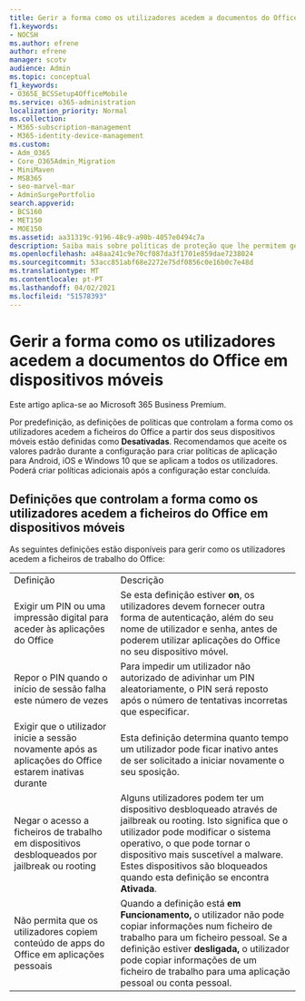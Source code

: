 ```yaml
---
title: Gerir a forma como os utilizadores acedem a documentos do Office em dispositivos móveis
f1.keywords:
- NOCSH
ms.author: efrene
author: efrene
manager: scotv
audience: Admin
ms.topic: conceptual
f1_keywords:
- O365E_BCSSetup4OfficeMobile
ms.service: o365-administration
localization_priority: Normal
ms.collection:
- M365-subscription-management
- M365-identity-device-management
ms.custom:
- Adm_O365
- Core_O365Admin_Migration
- MiniMaven
- MSB365
- seo-marvel-mar
- AdminSurgePortfolio
search.appverid:
- BCS160
- MET150
- MOE150
ms.assetid: aa31319c-9196-48c9-a90b-4057e0494c7a
description: Saiba mais sobre políticas de proteção que lhe permitem gerir a forma como os utilizadores acedem a aplicações do Office e trabalham ficheiros a partir de dispositivos móveis.
ms.openlocfilehash: a48aa241c9e70cf087da3f1701e859dae7238024
ms.sourcegitcommit: 53acc851abf68e2272e75df0856c0e16b0c7e48d
ms.translationtype: MT
ms.contentlocale: pt-PT
ms.lasthandoff: 04/02/2021
ms.locfileid: "51578393"
---
```

# <a name="manage-how-users-access-office-documents-on-mobile-devices"></a>Gerir a forma como os utilizadores acedem a documentos do Office em dispositivos móveis

Este artigo aplica-se ao Microsoft 365 Business Premium.

Por predefinição, as definições de políticas que controlam a forma como os utilizadores acedem a ficheiros do Office a partir dos seus dispositivos móveis estão definidas como **Desativadas**. Recomendamos que aceite os valores padrão durante a configuração para criar políticas de aplicação para Android, iOS e Windows 10 que se aplicam a todos os utilizadores. Poderá criar políticas adicionais após a configuração estar concluída. 
  
## <a name="settings-that-control-how-users-access-office-files-on-mobile-devices"></a>Definições que controlam a forma como os utilizadores acedem a ficheiros do Office em dispositivos móveis

As seguintes definições estão disponíveis para gerir como os utilizadores acedem a ficheiros de trabalho do Office:
  
|||
|:-----|:-----|
|Definição  <br/> |Descrição  <br/> |
|Exigir um PIN ou uma impressão digital para aceder às aplicações do Office  <br/> |Se esta definição estiver **on**, os utilizadores devem fornecer outra forma de autenticação, além do seu nome de utilizador e senha, antes de poderem utilizar aplicações do Office no seu dispositivo móvel.  <br/> |
|Repor o PIN quando o início de sessão falha este número de vezes  <br/> |Para impedir um utilizador não autorizado de adivinhar um PIN aleatoriamente, o PIN será reposto após o número de tentativas incorretas que especificar.  <br/> |
|Exigir que o utilizador inicie a sessão novamente após as aplicações do Office estarem inativas durante  <br/> |Esta definição determina quanto tempo um utilizador pode ficar inativo antes de ser solicitado a iniciar novamente o seu sposição.  <br/> |
|Negar o acesso a ficheiros de trabalho em dispositivos desbloqueados por jailbreak ou rooting  <br/> |Alguns utilizadores podem ter um dispositivo desbloqueado através de jailbreak ou rooting. Isto significa que o utilizador pode modificar o sistema operativo, o que pode tornar o dispositivo mais suscetível a malware. Estes dispositivos são bloqueados quando esta definição se encontra **Ativada**.  <br/> |
|Não permita que os utilizadores copiem conteúdo de apps do Office em aplicações pessoais  <br/> |Quando a definição está **em Funcionamento,** o utilizador não pode copiar informações num ficheiro de trabalho para um ficheiro pessoal. Se a definição estiver **desligada,** o utilizador pode copiar informações de um ficheiro de trabalho para uma aplicação pessoal ou conta pessoal.  <br/> |
   

